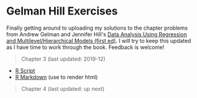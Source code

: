 # Gelman Hill Exercises

Finally getting around to uploading my solutions to the chapter problems from Andrew Gelman and Jennifer Hill's [Data Analysis Using Regression and Multilevel/Hierarchical Models (first ed)](https://smile.amazon.com/Analysis-Regression-Multilevel-Hierarchical-Models/dp/052168689X/ref=smi_www_rco2_go_smi_g3905707922?_encoding=UTF8&%2AVersion%2A=1&%2Aentries%2A=0&ie=UTF8). I will try to keep this updated as I have time to work through the book. Feedback is welcome!

> Chapter 3 (last updated: 2019-12)

  - [R Script](./Chapter_3.R)
  - [R Markdown](./GelmanHill_exercises_ch3.Rmd) (use to render html)

> Chapter 4 (last updated: up next)
